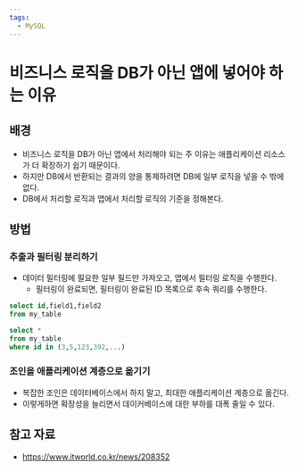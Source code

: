 ```yaml
---
tags:
  - MySQL
---
```

# 비즈니스 로직을 DB가 아닌 앱에 넣어야 하는 이유

## 배경

- 비즈니스 로직을 DB가 아닌 앱에서 처리해야 되는 주 이유는 애플리케이션 리소스가 더 확장하기 쉽기 때문이다.
- 하지만 DB에서 반환되는 결과의 양을 통제하려면 DB에 일부 로직을 넣을 수 밖에 없다.
- DB에서 처리할 로직과 앱에서 처리할 로직의 기준을 정해본다.

## 방법

### 추출과 필터링 분리하기

- 데이터 필터링에 필요한 일부 필드만 가져오고, 앱에서 필터링 로직을 수행한다.
	- 필터링이 완료되면, 필터링이 완료된 ID 목록으로 후속 쿼리를 수행한다.

```sql
select id,field1,field2
from my_table
```

```sql
select * 
from my_table 
where id in (3,5,123,392,...)
```

### 조인을 애플리케이션 계층으로 옮기기

- 복잡한 조인은 데이터베이스에서 하지 말고, 최대한 애플리케이션 계층으로 옮긴다.
- 이렇게하면 확장성을 늘리면서 데이커베이스에 대한 부하를 대폭 줄일 수 있다.

## 참고 자료

- https://www.itworld.co.kr/news/208352